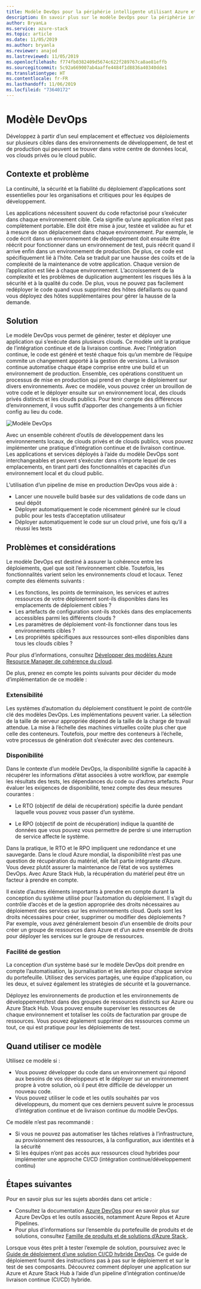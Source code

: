 ```yaml
---
title: Modèle DevOps pour la périphérie intelligente utilisant Azure et Azure Stack Hub.
description: En savoir plus sur le modèle DevOps pour la périphérie intelligente utilisant Azure et Azure Stack Hub.
author: BryanLa
ms.service: azure-stack
ms.topic: article
ms.date: 11/05/2019
ms.author: bryanla
ms.reviewer: anajod
ms.lastreviewed: 11/05/2019
ms.openlocfilehash: f774fb0382409d5674c622f289767ca8ae81effb
ms.sourcegitcommit: 5c92a669007ab4aaffe4484f1d8836a40340dde1
ms.translationtype: HT
ms.contentlocale: fr-FR
ms.lasthandoff: 11/06/2019
ms.locfileid: "73640172"
---
```

# <a name="devops-pattern"></a>Modèle DevOps

Développez à partir d’un seul emplacement et effectuez vos déploiements sur plusieurs cibles dans des environnements de développement, de test et de production qui peuvent se trouver dans votre centre de données local, vos clouds privés ou le cloud public.

## <a name="context-and-problem"></a>Contexte et problème

La continuité, la sécurité et la fiabilité du déploiement d’applications sont essentielles pour les organisations et critiques pour les équipes de développement.

Les applications nécessitent souvent du code refactorisé pour s’exécuter dans chaque environnement cible. Cela signifie qu’une application n’est pas complètement portable. Elle doit être mise à jour, testée et validée au fur et à mesure de son déplacement dans chaque environnement. Par exemple, le code écrit dans un environnement de développement doit ensuite être réécrit pour fonctionner dans un environnement de test, puis réécrit quand il arrive enfin dans un environnement de production. De plus, ce code est spécifiquement lié à l’hôte. Cela se traduit par une hausse des coûts et de la complexité de la maintenance de votre application. Chaque version de l’application est liée à chaque environnement. L’accroissement de la complexité et les problèmes de duplication augmentent les risques liés à la sécurité et à la qualité du code. De plus, vous ne pouvez pas facilement redéployer le code quand vous supprimez des hôtes défaillants ou quand vous déployez des hôtes supplémentaires pour gérer la hausse de la demande.

## <a name="solution"></a>Solution

Le modèle DevOps vous permet de générer, tester et déployer une application qui s’exécute dans plusieurs clouds. Ce modèle unit la pratique de l’intégration continue et de la livraison continue. Avec l’intégration continue, le code est généré et testé chaque fois qu’un membre de l’équipe commite un changement apporté à la gestion de versions. La livraison continue automatise chaque étape comprise entre une build et un environnement de production. Ensemble, ces opérations constituent un processus de mise en production qui prend en charge le déploiement sur divers environnements. Avec ce modèle, vous pouvez créer un brouillon de votre code et le déployer ensuite sur un environnement local, des clouds privés distincts et les clouds publics. Pour tenir compte des différences d’environnement, il vous suffit d’apporter des changements à un fichier config au lieu du code.

![Modèle DevOps](media/pattern-cicd-pipeline/hybrid-ci-cd.png)

Avec un ensemble cohérent d’outils de développement dans les environnements locaux, de clouds privés et de clouds publics, vous pouvez implémenter une pratique d’intégration continue et de livraison continue. Les applications et services déployés à l’aide du modèle DevOps sont interchangeables et peuvent s’exécuter dans n’importe lequel de ces emplacements, en tirant parti des fonctionnalités et capacités d’un environnement local et du cloud public.

L’utilisation d’un pipeline de mise en production DevOps vous aide à :

- Lancer une nouvelle build basée sur des validations de code dans un seul dépôt
- Déployer automatiquement le code récemment généré sur le cloud public pour les tests d’acceptation utilisateur
- Déployer automatiquement le code sur un cloud privé, une fois qu’il a réussi les tests

## <a name="issues-and-considerations"></a>Problèmes et considérations

Le modèle DevOps est destiné à assurer la cohérence entre les déploiements, quel que soit l’environnement cible. Toutefois, les fonctionnalités varient selon les environnements cloud et locaux. Tenez compte des éléments suivants :

- Les fonctions, les points de terminaison, les services et autres ressources de votre déploiement sont-ils disponibles dans les emplacements de déploiement cibles ?
- Les artefacts de configuration sont-ils stockés dans des emplacements accessibles parmi les différents clouds ?
- Les paramètres de déploiement vont-ils fonctionner dans tous les environnements cibles ?
- Les propriétés spécifiques aux ressources sont-elles disponibles dans tous les clouds cibles ?

Pour plus d’informations, consultez [Développer des modèles Azure Resource Manager de cohérence du cloud](https://docs.microsoft.com/azure/azure-resource-manager/templates-cloud-consistency).

De plus, prenez en compte les points suivants pour décider du mode d’implémentation de ce modèle :

### <a name="scalability"></a>Extensibilité

Les systèmes d’automation du déploiement constituent le point de contrôle clé des modèles DevOps. Les implémentations peuvent varier. La sélection de la taille de serveur appropriée dépend de la taille de la charge de travail attendue. La mise à l’échelle des machines virtuelles coûte plus cher que celle des conteneurs. Toutefois, pour mettre des conteneurs à l’échelle, votre processus de génération doit s’exécuter avec des conteneurs.

### <a name="availability"></a>Disponibilité

Dans le contexte d’un modèle DevOps, la disponibilité signifie la capacité à récupérer les informations d’état associées à votre workflow, par exemple les résultats des tests, les dépendances du code ou d’autres artefacts. Pour évaluer les exigences de disponibilité, tenez compte des deux mesures courantes :

-   Le RTO (objectif de délai de récupération) spécifie la durée pendant laquelle vous pouvez vous passer d’un système.

-   Le RPO (objectif de point de récupération) indique la quantité de données que vous pouvez vous permettre de perdre si une interruption de service affecte le système.

Dans la pratique, le RTO et le RPO impliquent une redondance et une sauvegarde. Dans le cloud Azure mondial, la disponibilité n’est pas une question de récupération du matériel, elle fait partie intégrante d’Azure. Vous devez plutôt assurer la maintenance de l’état de vos systèmes DevOps. Avec Azure Stack Hub, la récupération du matériel peut être un facteur à prendre en compte.

Il existe d’autres éléments importants à prendre en compte durant la conception du système utilisé pour l’automation du déploiement. Il s’agit du contrôle d’accès et de la gestion appropriée des droits nécessaires au déploiement des services sur les environnements cloud. Quels sont les droits nécessaires pour créer, supprimer ou modifier des déploiements ? Par exemple, vous avez généralement besoin d’un ensemble de droits pour créer un groupe de ressources dans Azure et d’un autre ensemble de droits pour déployer les services sur le groupe de ressources.

### <a name="manageability"></a>Facilité de gestion

La conception d’un système basé sur le modèle DevOps doit prendre en compte l’automatisation, la journalisation et les alertes pour chaque service du portefeuille. Utilisez des services partagés, une équipe d’application, ou les deux, et suivez également les stratégies de sécurité et la gouvernance.

Déployez les environnements de production et les environnements de développement/test dans des groupes de ressources distincts sur Azure ou Azure Stack Hub. Vous pouvez ensuite superviser les ressources de chaque environnement et totaliser les coûts de facturation par groupe de ressources. Vous pouvez également supprimer des ressources comme un tout, ce qui est pratique pour les déploiements de test.

## <a name="when-to-use-this-pattern"></a>Quand utiliser ce modèle

Utilisez ce modèle si :

- Vous pouvez développer du code dans un environnement qui répond aux besoins de vos développeurs et le déployer sur un environnement propre à votre solution, où il peut être difficile de développer un nouveau code.
- Vous pouvez utiliser le code et les outils souhaités par vos développeurs, du moment que ces derniers peuvent suivre le processus d’intégration continue et de livraison continue du modèle DevOps.

Ce modèle n’est pas recommandé :

- Si vous ne pouvez pas automatiser les tâches relatives à l’infrastructure, au provisionnement des ressources, à la configuration, aux identités et à la sécurité
- Si les équipes n’ont pas accès aux ressources cloud hybrides pour implémenter une approche CI/CD (intégration continue/développement continu)

## <a name="next-steps"></a>Étapes suivantes

Pour en savoir plus sur les sujets abordés dans cet article :
- Consultez la documentation [Azure DevOps](/azure/devops) pour en savoir plus sur Azure DevOps et les outils associés, notamment Azure Repos et Azure Pipelines.
- Pour plus d’informations sur l’ensemble du portefeuille de produits et de solutions, consultez [Famille de produits et de solutions d’Azure Stack ](/azure-stack).

Lorsque vous êtes prêt à tester l’exemple de solution, poursuivez avec le [Guide de déploiement d’une solution CI/CD hybride DevOps](https://aka.ms/hybriddevopsdeploy). Ce guide de déploiement fournit des instructions pas à pas sur le déploiement et sur le test de ses composants. Découvrez comment déployer une application sur Azure et Azure Stack Hub à l’aide d’un pipeline d’intégration continue/de livraison continue (CI/CD) hybride.
